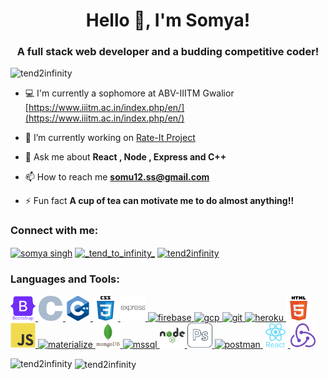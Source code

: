 <h1 align="center">Hello 👋, I'm Somya!</h1>
<h3 align="center">A full stack web developer and a budding competitive coder!</h3>

<p align="left"> <img src="https://komarev.com/ghpvc/?username=tend2infinity&label=Profile%20views&color=0e75b6&style=flat" alt="tend2infinity" /> </p>

- 💻 I'm currently a sophomore at ABV-IIITM Gwalior [https://www.iiitm.ac.in/index.php/en/](https://www.iiitm.ac.in/index.php/en/)

- 🔭 I’m currently working on [Rate-It Project](https://github.com/tend2infinity/Rate-It-Project)

- 💬 Ask me about **React , Node , Express and C++**

- 📫 How to reach me **somu12.ss@gmail.com**

- ⚡ Fun fact **A cup of tea can motivate me to do almost anything!!**

<h3 align="left">Connect with me:</h3>
<p align="left">
<a href="https://linkedin.com/in/somya-singh-b0ba141a6" target="blank"><img align="center" src="https://cdn.jsdelivr.net/npm/simple-icons@3.0.1/icons/linkedin.svg" alt="somya singh" height="30" width="40" /></a>
<a href="https://instagram.com/_tend_to_infinity_" target="blank"><img align="center" src="https://cdn.jsdelivr.net/npm/simple-icons@3.0.1/icons/instagram.svg" alt="_tend_to_infinity_" height="30" width="40" /></a>
<a href="https://www.codechef.com/users/tend2infinity" target="blank"><img align="center" src="https://cdn.jsdelivr.net/npm/simple-icons@3.1.0/icons/codechef.svg" alt="tend2infinity" height="30" width="40" /></a>
</p>

<h3 align="left">Languages and Tools:</h3>
<p align="left"> <a href="https://getbootstrap.com" target="_blank"> <img src="https://raw.githubusercontent.com/devicons/devicon/master/icons/bootstrap/bootstrap-plain-wordmark.svg" alt="bootstrap" width="40" height="40"/> </a> <a href="https://www.cprogramming.com/" target="_blank"> <img src="https://raw.githubusercontent.com/devicons/devicon/master/icons/c/c-original.svg" alt="c" width="40" height="40"/> </a> <a href="https://www.w3schools.com/cpp/" target="_blank"> <img src="https://raw.githubusercontent.com/devicons/devicon/master/icons/cplusplus/cplusplus-original.svg" alt="cplusplus" width="40" height="40"/> </a> <a href="https://www.w3schools.com/css/" target="_blank"> <img src="https://raw.githubusercontent.com/devicons/devicon/master/icons/css3/css3-original-wordmark.svg" alt="css3" width="40" height="40"/> </a> <a href="https://expressjs.com" target="_blank"> <img src="https://raw.githubusercontent.com/devicons/devicon/master/icons/express/express-original-wordmark.svg" alt="express" width="40" height="40"/> </a> <a href="https://firebase.google.com/" target="_blank"> <img src="https://www.vectorlogo.zone/logos/firebase/firebase-icon.svg" alt="firebase" width="40" height="40"/> </a> <a href="https://cloud.google.com" target="_blank"> <img src="https://www.vectorlogo.zone/logos/google_cloud/google_cloud-icon.svg" alt="gcp" width="40" height="40"/> </a> <a href="https://git-scm.com/" target="_blank"> <img src="https://www.vectorlogo.zone/logos/git-scm/git-scm-icon.svg" alt="git" width="40" height="40"/> </a> <a href="https://heroku.com" target="_blank"> <img src="https://www.vectorlogo.zone/logos/heroku/heroku-icon.svg" alt="heroku" width="40" height="40"/> </a> <a href="https://www.w3.org/html/" target="_blank"> <img src="https://raw.githubusercontent.com/devicons/devicon/master/icons/html5/html5-original-wordmark.svg" alt="html5" width="40" height="40"/> </a> <a href="https://developer.mozilla.org/en-US/docs/Web/JavaScript" target="_blank"> <img src="https://raw.githubusercontent.com/devicons/devicon/master/icons/javascript/javascript-original.svg" alt="javascript" width="40" height="40"/> </a> <a href="https://materializecss.com/" target="_blank"> <img src="https://raw.githubusercontent.com/prplx/svg-logos/5585531d45d294869c4eaab4d7cf2e9c167710a9/svg/materialize.svg" alt="materialize" width="40" height="40"/> </a> <a href="https://www.mongodb.com/" target="_blank"> <img src="https://raw.githubusercontent.com/devicons/devicon/master/icons/mongodb/mongodb-original-wordmark.svg" alt="mongodb" width="40" height="40"/> </a> <a href="https://www.microsoft.com/en-us/sql-server" target="_blank"> <img src="https://cdn.worldvectorlogo.com/logos/microsoft-sql-server.svg" alt="mssql" width="40" height="40"/> </a> <a href="https://nodejs.org" target="_blank"> <img src="https://raw.githubusercontent.com/devicons/devicon/master/icons/nodejs/nodejs-original-wordmark.svg" alt="nodejs" width="40" height="40"/> </a> <a href="https://www.photoshop.com/en" target="_blank"> <img src="https://raw.githubusercontent.com/devicons/devicon/master/icons/photoshop/photoshop-line.svg" alt="photoshop" width="40" height="40"/> </a> <a href="https://postman.com" target="_blank"> <img src="https://www.vectorlogo.zone/logos/getpostman/getpostman-icon.svg" alt="postman" width="40" height="40"/> </a> <a href="https://reactjs.org/" target="_blank"> <img src="https://raw.githubusercontent.com/devicons/devicon/master/icons/react/react-original-wordmark.svg" alt="react" width="40" height="40"/> </a> <a href="https://redux.js.org" target="_blank"> <img src="https://raw.githubusercontent.com/devicons/devicon/master/icons/redux/redux-original.svg" alt="redux" width="40" height="40"/> </a> </p>

<p><img align="left" src="https://github-readme-stats.vercel.app/api/top-langs?username=tend2infinity&show_icons=true&locale=en&layout=compact" alt="tend2infinity" /></p>

<p>&nbsp;<img align="center" src="https://github-readme-stats.vercel.app/api?username=tend2infinity&show_icons=true&locale=en" alt="tend2infinity" /></p>
